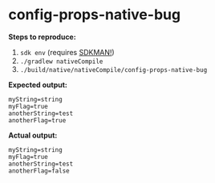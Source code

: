 config-props-native-bug
==

**Steps to reproduce:**

1. `sdk env` (requires [SDKMAN!](https://sdkman.io/usage))
2. `./gradlew nativeCompile`
3. `./build/native/nativeCompile/config-props-native-bug`

**Expected output:**

```
myString=string
myFlag=true
anotherString=test
anotherFlag=true
```

**Actual output:**

```
myString=string
myFlag=true
anotherString=test
anotherFlag=false
```

